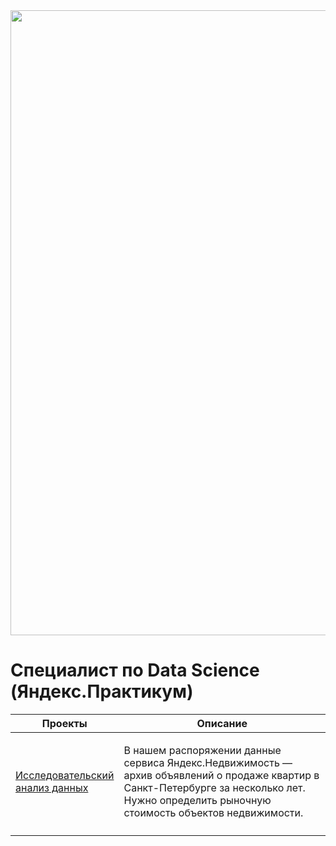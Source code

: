 <div id="header" align="center">
  <img src="https://i.pinimg.com/originals/2f/ff/5c/2fff5ce00cd386acc0b8bd2d06a5c6cb.jpg" width="1000"/>
</div>

# Специалист по Data Science (Яндекс.Практикум)

<table width="100%" valign="top">
<thead>

<tr>
<th width="25%">Проекты</th>
<th>Описание</th>
</tr>

</thead>
<tbody>
<tr>
<td>

[Исследовательский анализ данных](https://github.com/promosvm/yandex-praktikum/blob/main/project/01-исследовательский-анализ-данных/README.md)

</td>
<td>

В нашем распоряжении данные сервиса Яндекс.Недвижимость — архив
объявлений о продаже квартир в Санкт-Петербурге за несколько лет.
Нужно определить рыночную стоимость объектов недвижимости.

</td>
</tr>  

<tr>
<td>
